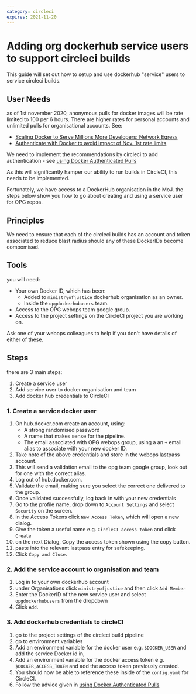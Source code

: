 ```yaml
---  
category: circleci
expires: 2021-11-20
---
```


# Adding org dockerhub service users to support circleci builds

This guide will set out how to setup and use dockerhub "service" users to service circleci builds.  

## User Needs

as of 1st november 2020, anonymous pulls for docker images will be rate limited to 100 per 6 hours. There are higher rates for personal accounts and unlimited pulls for organisational accounts. See:

- [Scaling Docker to Serve Millions More Developers: Network Egress](https://www.docker.com/blog/scaling-docker-to-serve-millions-more-developers-network-egress/)
- [Authenticate with Docker to avoid impact of Nov. 1st rate limits](https://discuss.circleci.com/t/authenticate-with-docker-to-avoid-impact-of-nov-1st-rate-limits/37567)

We need to implement the recommendations by circleci to add authentication - see [using Docker Authenticated Pulls](https://circleci.com/docs/2.0/private-images/)

As this will significantly hamper our ability to run builds in CircleCI, this needs to be implemented.

Fortunately, we have access to a DockerHub organisation in the MoJ. the steps below show you how to go about creating and using a service user for OPG repos.

## Principles

We need to ensure that each of the circleci builds has an account and token associated to reduce blast radius should any of these DockerIDs become compomised.

## Tools

you will need:

- Your own Docker ID, which has been:
  - Added to `ministryofjustice` dockerhub organisation as an owner.
  - Inside the `opgdockerhubusers` team.
- Access to the OPG webops team google group.
- Access to the project settings on the CircleCI project you are working on.

Ask one of your webops colleagues to help if you don't have details of either of these.

## Steps 

there are 3 main steps:

1. Create a service user
2. Add service user to docker organisation and team
3. Add docker hub credentials to CircleCI

### 1. Create a service docker user

1. On hub.docker.com create an account, using:
   - A strong randomised password
   - A name that makes sense for the pipeline.
   - The email associated with OPG webops group, using a an `+` email alias to associate with your new docker ID.
2. Take note of the above credentials and store in the webops lastpass account.
3. This will send a validation email to the opg team google group, look out for one with the correct alias.  
4. Log out of hub.docker.com.
5. Validate the email, making sure you select the correct one delivered to the group.
6. Once validated successfully, log back in with your new credentials
7. Go to the profile name, drop down to `Account Settings` and select `Security` on the screen.
8. In the Access Tokens click `New Access Token`, which will open a new dialog.
9. Give the token a useful name e.g. `CircleCI access token` and click `Create`
10. on the next Dialog, Copy the access token shown using the copy button.
11. paste into the relevant lastpass entry for safekeeping.
12. Click `Copy and Close`.

### 2. Add the service account to organisation and team

1. Log in to your own dockerhub account
2. under Organisations click `ministryofjustice` and then click `Add Member`
3. Enter the DockerID of the new service user and select `opgdockerhubusers` from the dropdown
4. Click `Add`.

### 3. Add dockerhub credentials to circleCI

1. go to the project settings of the circleci build pipeline
2. go to environment variables
3. Add an environment variable for the docker user e.g. `$DOCKER_USER` and add the service Docker id in,
4. Add an environment variable for the docker access token e.g. `$DOCKER_ACCESS_TOKEN` and add the access token previously created.
5. You should now be able to reference these inside of the `config.yaml` for CircleCI.
6. Follow the advice given in [using Docker Authenticated Pulls](https://circleci.com/docs/2.0/private-images/)
